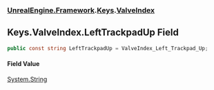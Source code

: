 ### [UnrealEngine.Framework](UnrealEngine_Framework.md 'UnrealEngine.Framework').[Keys](Keys.md 'UnrealEngine.Framework.Keys').[ValveIndex](Keys_ValveIndex.md 'UnrealEngine.Framework.Keys.ValveIndex')
## Keys.ValveIndex.LeftTrackpadUp Field
```csharp
public const string LeftTrackpadUp = ValveIndex_Left_Trackpad_Up;
```
#### Field Value
[System.String](https://docs.microsoft.com/en-us/dotnet/api/System.String 'System.String')
